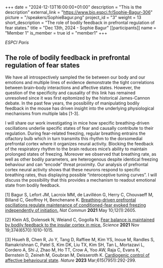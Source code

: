 +++
date = "2024-12-13T16:00:00+01:00"
description = "This is the description"
external_link = "https://www.bio.espci.fr/Sophie-Bagur-306"
picture = "/speakers/SophieBagur.png"
project_id = "3"
weight = 13
short_description = "The role of bodily feedback in prefrontal regulation of fear states."
title = "Dec 13th, 2024 - Sophie Bagur"
[[participants]]
    name = "Member 1"
    is_member = true
    id = "member1"
+++

_ESPCI Paris_

## The role of bodily feedback in prefrontal regulation of fear states

We have all introspectively sampled the tie between our body and our emotions and multiple lines of
evidence demonstrate the tight correlations between brain–body interactions and affective states.
However, the question of the specificity and causality of this link has remained unresolved since it
was first epitomized by the historical James-Cannon debate. In the past few years, the possibility of
manipulating bodily feedback in the mouse has driven insight into the underlying physiological
mechanisms from multiple labs [1-3].

I will share our work investigating in mice how specific breathing-driven oscillations underlie specific
states of fear and causally contribute to their regulation. During fear-related freezing, regular
breathing entrains the olfactory bulb which in turn transmits this rhythm to the dorsomedial
prefrontal cortex where it organizes neural activity. Blocking the feedback of the respiratory rhythm
to the brain reduces mice’s ability to maintain prolonged states of freezing. Moreover we observed
that breathing rate, as well as other bodily parameters, are heterogenous despite identical freezing
behaviour and can “encode” threat proximity. Our analysis of prefrontal cortex neural activity shows
that these neurons respond to specific breathing rates, thus displaying possible “interoceptive tuning
curves”. I will discuss the possibility that this provides a mechanism to readout emotional state from
bodily feedback.


[1] Bagur S, Lefort JM, Lacroix MM, de Lavilléon G, Herry C, Chouvaeff M, Billand C, Geoffroy H, Benchenane K. [Breathing-driven prefrontal oscillations regulate maintenance of conditioned-fear evoked freezing independently of initiation.](https://www.nature.com/articles/s41467-021-22798-6) _Nat Commun_ **2021** May 10;12(1):2605. 

[2] Klein AS, Dolensek N, Weiand C, Gogolla N. [Fear balance is maintained by bodily feedback to the insular cortex in mice.](https://www.science.org/doi/10.1126/science.abj8817) _Science_ **2021** Nov 19;374(6570):1010-1015.

[3] Hsueh B, Chen R, Jo Y, Tang D, Raffiee M, Kim YS, Inoue M, Randles S, Ramakrishnan C, Patel S, Kim DK, Liu TX, Kim SH, Tan L, Mortazavi L, Cordero A, Shi J, Zhao M, Ho TT, Crow A, Yoo AW, Raja C, Evans K, Bernstein D, Zeineh M, Goubran M, Deisseroth K. [Cardiogenic control of affective behavioural state](https://www.nature.com/articles/s41586-023-05748-8). _Nature_ **2023** Mar;615(7951):292-299.